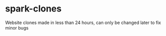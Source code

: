 # spark-clones
Website clones made in less than 24 hours, can only be changed later to fix minor bugs
